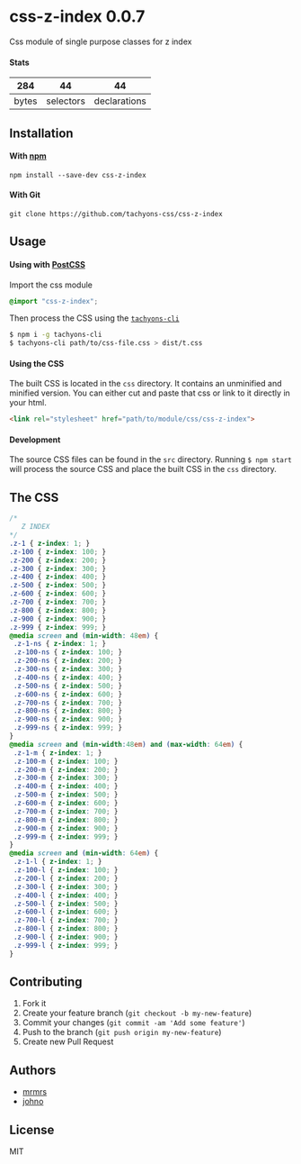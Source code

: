 # css-z-index 0.0.7

Css module of single purpose classes for z index

#### Stats

284 | 44 | 44
---|---|---
bytes | selectors | declarations

## Installation

#### With [npm](https://npmjs.com)

```
npm install --save-dev css-z-index
```

#### With Git

```
git clone https://github.com/tachyons-css/css-z-index
```

## Usage

#### Using with [PostCSS](https://github.com/postcss/postcss)

Import the css module

```css
@import "css-z-index";
```

Then process the CSS using the [`tachyons-cli`](https://github.com/tachyons-css/tachyons-cli)

```sh
$ npm i -g tachyons-cli
$ tachyons-cli path/to/css-file.css > dist/t.css
```

#### Using the CSS

The built CSS is located in the `css` directory. It contains an unminified and minified version.
You can either cut and paste that css or link to it directly in your html.

```html
<link rel="stylesheet" href="path/to/module/css/css-z-index">
```

#### Development

The source CSS files can be found in the `src` directory.
Running `$ npm start` will process the source CSS and place the built CSS in the `css` directory.

## The CSS

```css
/*
   Z INDEX
*/
.z-1 { z-index: 1; }
.z-100 { z-index: 100; }
.z-200 { z-index: 200; }
.z-300 { z-index: 300; }
.z-400 { z-index: 400; }
.z-500 { z-index: 500; }
.z-600 { z-index: 600; }
.z-700 { z-index: 700; }
.z-800 { z-index: 800; }
.z-900 { z-index: 900; }
.z-999 { z-index: 999; }
@media screen and (min-width: 48em) {
 .z-1-ns { z-index: 1; }
 .z-100-ns { z-index: 100; }
 .z-200-ns { z-index: 200; }
 .z-300-ns { z-index: 300; }
 .z-400-ns { z-index: 400; }
 .z-500-ns { z-index: 500; }
 .z-600-ns { z-index: 600; }
 .z-700-ns { z-index: 700; }
 .z-800-ns { z-index: 800; }
 .z-900-ns { z-index: 900; }
 .z-999-ns { z-index: 999; }
}
@media screen and (min-width:48em) and (max-width: 64em) {
 .z-1-m { z-index: 1; }
 .z-100-m { z-index: 100; }
 .z-200-m { z-index: 200; }
 .z-300-m { z-index: 300; }
 .z-400-m { z-index: 400; }
 .z-500-m { z-index: 500; }
 .z-600-m { z-index: 600; }
 .z-700-m { z-index: 700; }
 .z-800-m { z-index: 800; }
 .z-900-m { z-index: 900; }
 .z-999-m { z-index: 999; }
}
@media screen and (min-width: 64em) {
 .z-1-l { z-index: 1; }
 .z-100-l { z-index: 100; }
 .z-200-l { z-index: 200; }
 .z-300-l { z-index: 300; }
 .z-400-l { z-index: 400; }
 .z-500-l { z-index: 500; }
 .z-600-l { z-index: 600; }
 .z-700-l { z-index: 700; }
 .z-800-l { z-index: 800; }
 .z-900-l { z-index: 900; }
 .z-999-l { z-index: 999; }
}
```

## Contributing

1. Fork it
2. Create your feature branch (`git checkout -b my-new-feature`)
3. Commit your changes (`git commit -am 'Add some feature'`)
4. Push to the branch (`git push origin my-new-feature`)
5. Create new Pull Request

## Authors

* [mrmrs](http://mrmrs.io)
* [johno](http://johnotander.com)

## License

MIT

